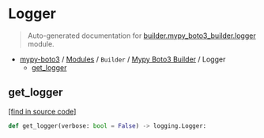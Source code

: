 # Logger

> Auto-generated documentation for [builder.mypy_boto3_builder.logger](https://github.com/vemel/mypy_boto3/blob/master/builder/mypy_boto3_builder/logger.py) module.

- [mypy-boto3](../../README.md#mypy_boto3) / [Modules](../../MODULES.md#mypy-boto3-modules) / `Builder` / [Mypy Boto3 Builder](index.md#mypy-boto3-builder) / Logger
    - [get_logger](#get_logger)

## get_logger

[[find in source code]](https://github.com/vemel/mypy_boto3/blob/master/builder/mypy_boto3_builder/logger.py#L4)

```python
def get_logger(verbose: bool = False) -> logging.Logger:
```
